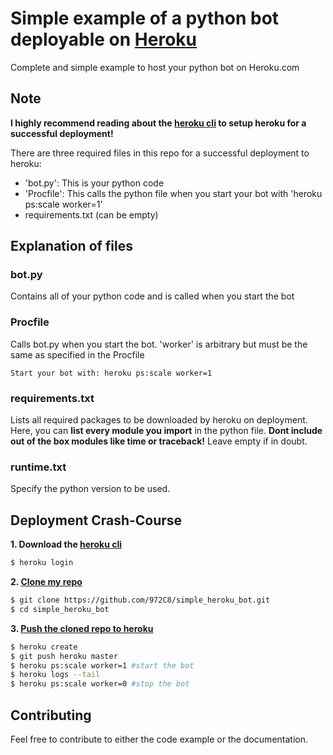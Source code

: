 # Simple example of a python bot deployable on [Heroku](https://heroku.com)
Complete and simple example to host your python bot on Heroku.com

## Note
**I highly recommend reading about the [heroku cli](https://devcenter.heroku.com/articles/getting-started-with-python#set-up) to setup heroku for a successful deployment!**

There are three required files in this repo for a successful deployment to heroku:
- 'bot.py': This is your python code
- 'Procfile': This calls the python file when you start your bot with 'heroku ps:scale worker=1'
- requirements.txt (can be empty)

## Explanation of files
### bot.py
Contains all of your python code and is called when you start the bot

### Procfile
Calls bot.py when you start the bot. 'worker' is arbitrary but must be the same as specified in the Procfile

`Start your bot with: heroku ps:scale worker=1`

### requirements.txt
Lists all required packages to be downloaded by heroku on deployment. Here, you can **list every module you import** in the python file. **Dont include out of the box modules like time or traceback!** Leave empty if in doubt.

### runtime.txt
Specify the python version to be used.

## Deployment Crash-Course

**1. Download the [heroku cli](https://devcenter.heroku.com/articles/getting-started-with-python#set-up)**
```sh
$ heroku login
```

**2. [Clone my repo](https://devcenter.heroku.com/articles/getting-started-with-python#prepare-the-app)**
```sh
$ git clone https://github.com/972C8/simple_heroku_bot.git
$ cd simple_heroku_bot
```

**3. [Push the cloned repo to heroku](https://devcenter.heroku.com/articles/getting-started-with-python#deploy-the-app)**
```sh
$ heroku create
$ git push heroku master
$ heroku ps:scale worker=1 #start the bot
$ heroku logs --tail
$ heroku ps:scale worker=0 #stop the bot
```

## Contributing
Feel free to contribute to either the code example or the documentation.
